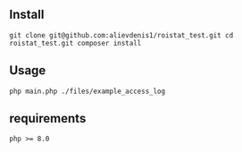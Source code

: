 Install
-
`
git clone git@github.com:alievdenis1/roistat_test.git
cd roistat_test.git
composer install
`

Usage
-
`
php main.php ./files/example_access_log
`

requirements
-
`
php >= 8.0
`

